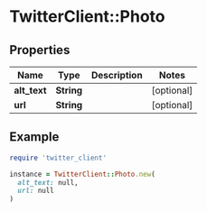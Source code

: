 # TwitterClient::Photo

## Properties

| Name | Type | Description | Notes |
| ---- | ---- | ----------- | ----- |
| **alt_text** | **String** |  | [optional] |
| **url** | **String** |  | [optional] |

## Example

```ruby
require 'twitter_client'

instance = TwitterClient::Photo.new(
  alt_text: null,
  url: null
)
```

